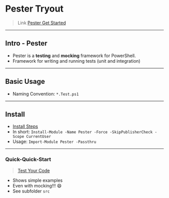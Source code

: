 # Pester Tryout

> Link [Pester Get Started](https://pester.dev/docs/quick-start/)

---

## Intro - Pester

- Pester is a **testing** and **mocking** framework for PowerShell.
- Framework for writing and running tests (unit and integration)

---

## Basic Usage

- Naming Convention: `*.Test.ps1`

---

## Install

- [Install Steps](https://pester.dev/docs/introduction/installation)
- In short: `Install-Module -Name Pester -Force -SkipPublisherCheck -Scope CurrentUser`
- Usage: `Import-Module Pester -Passthru`

---

### Quick-Quick-Start

> [Test Your Code](https://techcommunity.microsoft.com/t5/azure-developer-community-blog/test-your-powershell-code-with-pester/ba-p/2835759)

- Shows simple examples
- Even with mocking!!! :smile:
- See subfolder `src`
